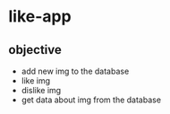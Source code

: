 # like-app

## objective

- add new img to the database
- like img
- dislike img
- get data about img from the database
